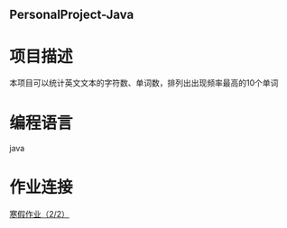 ﻿## PersonalProject-Java
# 项目描述
本项目可以统计英文文本的字符数、单词数，排列出出现频率最高的10个单词

# 编程语言
java

# 作业连接
[寒假作业（2/2）](https://edu.cnblogs.com/campus/fzu/FZUSESPR21/homework/11672)


